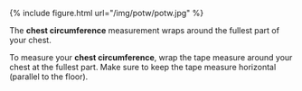 {% include figure.html url="/img/potw/potw.jpg" %}

The **chest circumference** measurement wraps around the fullest part of your chest.

To measure your **chest circumference**, wrap the tape measure around your chest at the fullest part. 
Make sure to keep the tape measure horizontal (parallel to the floor).
